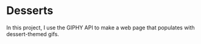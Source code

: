 # Desserts
In this project, I use the GIPHY API to make a web page that populates with dessert-themed gifs. 
